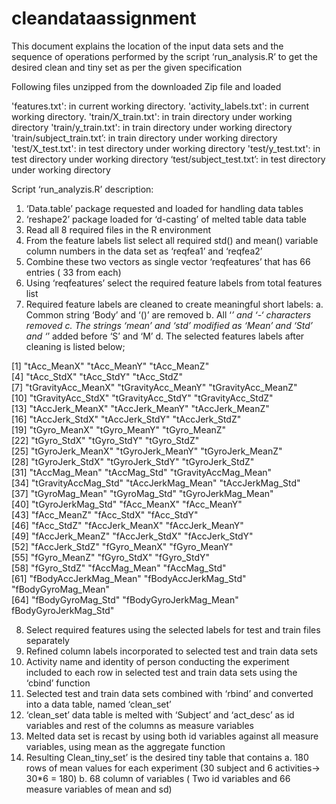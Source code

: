 cleandataassignment
===================
This document explains the location of the input data sets and the sequence of operations performed by the script ‘run_analysis.R’ to get the desired clean and tiny set as per the given specification

Following files unzipped from the downloaded Zip file and loaded 

'features.txt':		          in current working directory.
'activity_labels.txt': 	          in current working directory.
'train/X_train.txt': 	          in train directory under working directory
'train/y_train.txt': 	          in train directory under working directory
'train/subject_train.txt’:        in train directory under working directory
'test/X_test.txt':	          in test directory under working directory
'test/y_test.txt': 	          in test directory under working directory
‘test/subject_test.txt’: 	    in test directory under working directory
   
Script ‘run_analyzis.R’ description:
   1.	‘Data.table’ package requested and loaded for handling data tables          
   2.	‘reshape2’ package loaded for ‘d-casting’ of melted table data table
   3.	Read all  8 required files in the R environment
   4.	From the feature labels list select all required std() and mean() variable column numbers in the data set as              ‘reqfea1’     and ‘reqfea2’
   5.	Combine these two vectors as single vector  ‘reqfeatures’ that has 66 entries ( 33 from each)
   6.	Using ‘reqfeatures’ select the required feature labels from total features list
   7.	Required feature labels are cleaned to create meaningful short labels:
      a.	Common string ‘Body’ and ‘()’ are removed 
      b.	All ‘_’ and ‘-‘ characters removed
      c.	The strings ‘mean’ and ‘std’ modified as ‘Mean’ and  ‘Std’ and ‘_’ added before ‘S’ and ‘M’ 
      d.	The selected features labels after cleaning is listed below;

[1] "tAcc_MeanX"            "tAcc_MeanY"            "tAcc_MeanZ"           
 [4] "tAcc_StdX"             "tAcc_StdY"             "tAcc_StdZ"            
 [7] "tGravityAcc_MeanX"     "tGravityAcc_MeanY"     "tGravityAcc_MeanZ"    
[10] "tGravityAcc_StdX"      "tGravityAcc_StdY"      "tGravityAcc_StdZ"     
[13] "tAccJerk_MeanX"        "tAccJerk_MeanY"        "tAccJerk_MeanZ"       
[16] "tAccJerk_StdX"         "tAccJerk_StdY"         "tAccJerk_StdZ"        
[19] "tGyro_MeanX"           "tGyro_MeanY"           "tGyro_MeanZ"          
[22] "tGyro_StdX"            "tGyro_StdY"            "tGyro_StdZ"           
[25] "tGyroJerk_MeanX"       "tGyroJerk_MeanY"       "tGyroJerk_MeanZ"      
[28] "tGyroJerk_StdX"        "tGyroJerk_StdY"        "tGyroJerk_StdZ"       
[31] "tAccMag_Mean"          "tAccMag_Std"           "tGravityAccMag_Mean"  
[34] "tGravityAccMag_Std"    "tAccJerkMag_Mean"      "tAccJerkMag_Std"      
[37] "tGyroMag_Mean"         "tGyroMag_Std"          "tGyroJerkMag_Mean"    
[40] "tGyroJerkMag_Std"      "fAcc_MeanX"            "fAcc_MeanY"           
[43] "fAcc_MeanZ"            "fAcc_StdX"             "fAcc_StdY"            
[46] "fAcc_StdZ"             "fAccJerk_MeanX"        "fAccJerk_MeanY"       
[49] "fAccJerk_MeanZ"        "fAccJerk_StdX"         "fAccJerk_StdY"        
[52] "fAccJerk_StdZ"         "fGyro_MeanX"           "fGyro_MeanY"          
[55] "fGyro_MeanZ"           "fGyro_StdX"            "fGyro_StdY"           
[58] "fGyro_StdZ"            "fAccMag_Mean"          "fAccMag_Std"          
[61] "fBodyAccJerkMag_Mean"  "fBodyAccJerkMag_Std"   "fBodyGyroMag_Mean"    
[64] "fBodyGyroMag_Std"      "fBodyGyroJerkMag_Mean" fBodyGyroJerkMag_Std" 

   8.	Select required features using the selected labels for test and train files separately
   9.	Refined column labels incorporated to selected test and train data sets
   10.	Activity name and identity of person conducting the experiment included to each row in selected test and train               data sets using the ‘cbind’ function
   11.	Selected test and train data sets combined with ‘rbind’ and converted into a data table, named ‘clean_set’
   12.	‘clean_set’ data table is melted with ‘Subject’ and ‘act_desc’ as id variables and rest of the columns as measure            variables
   13.	Melted data set is recast by using both id variables against all measure variables, using mean as the aggregate           function
   14.	Resulting Clean_tiny_set’ is the desired tiny table that contains
      a.	180 rows of mean values for each experiment (30 subject and 6 activities-> 30*6 = 180)
      b.	68 column of variables ( Two id variables and 66 measure variables of mean and sd) 
